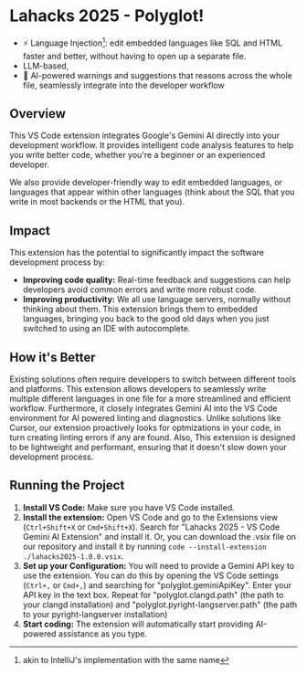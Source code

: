 # Lahacks 2025 - Polyglot!

- ⚡ Language Injection[^1]: edit embedded languages like SQL and HTML faster and better, without having to open up a separate file.
- LLM-based, 
- 🤖 AI-powered warnings and suggestions that reasons across the whole file, seamlessly integrate into the developer workflow

## Overview

This VS Code extension integrates Google's Gemini AI directly into your development workflow. It provides intelligent code analysis features to help you write better code, whether you're a beginner or an experienced developer.

We also provide developer-friendly way to edit embedded languages, or languages that appear within other languages (think about the SQL that you write in most backends or the HTML that you).

## Impact

This extension has the potential to significantly impact the software development process by:

- **Improving code quality:** Real-time feedback and suggestions can help developers avoid common errors and write more robust code.
- **Improving productivity:** We all use language servers, normally without thinking about them. This extension brings them to embedded languages, bringing you back to the good old days when you just switched to using an IDE with autocomplete.

## How it's Better

Existing solutions often require developers to switch between different tools and platforms. This extension allows developers to seamlessly write multiple different languages in one file for a more streamlined and efficient workflow. Furthermore, it closely integrates Gemini AI into the VS Code environment for AI powered linting and diagnostics. Unlike solutions like Cursor, our extension proactively looks for optmizations in your code, in turn creating linting errors if any are found. Also, This extension is designed to be lightweight and performant, ensuring that it doesn't slow down your development process.

## Running the Project

1.  **Install VS Code:** Make sure you have VS Code installed.
2.  **Install the extension:** Open VS Code and go to the Extensions view (`Ctrl+Shift+X` or `Cmd+Shift+X`). Search for "Lahacks 2025 - VS Code Gemini AI Extension" and install it. Or, you can download the .vsix file on our repository and install it by running `code --install-extension ./lahacks2025-1.0.0.vsix`.
3.  **Set up your Configuration:** You will need to provide a Gemini API key to use the extension. You can do this by opening the VS Code settings (`Ctrl+,` or `Cmd+,`) and searching for "polyglot.geminiApiKey". Enter your API key in the text box. Repeat for "polyglot.clangd.path" (the path to your clangd installation) and "polyglot.pyright-langserver.path" (the path to your pyright-langserver installation)
4.  **Start coding:** The extension will automatically start providing AI-powered assistance as you type.

[^1]: akin to IntelliJ's implementation with the same name
